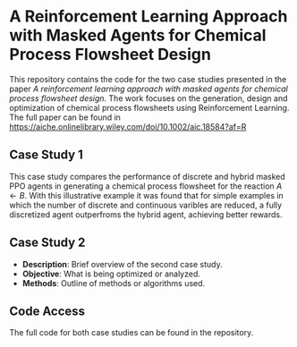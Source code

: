 # A Reinforcement Learning Approach with Masked Agents for Chemical Process Flowsheet Design

This repository contains the code for the two case studies presented in the paper *A reinforcement learning approach with masked agents for chemical process flowsheet design*. 
The work focuses on the generation, design and optimization of chemical process flowsheets using Reinforcement Learning. The full paper can be found in <https://aiche.onlinelibrary.wiley.com/doi/10.1002/aic.18584?af=R>

## Case Study 1
This case study compares the performance of discrete and hybrid masked PPO agents in generating a chemical process flowsheet for the reaction $A \leftarrow B$. With this illustrative example it was found that for simple examples in which the number of discrete and continuous varibles are reduced, a fully discretized agent outperfroms the hybrid agent, achieving better rewards. 

  
## Case Study 2
- **Description**: Brief overview of the second case study.
- **Objective**: What is being optimized or analyzed.
- **Methods**: Outline of methods or algorithms used.

## Code Access
The full code for both case studies can be found in the repository. 